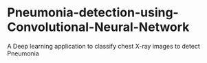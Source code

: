 # Pneumonia-detection-using-Convolutional-Neural-Network
A Deep learning application to classify chest X-ray images to detect Pneumonia
